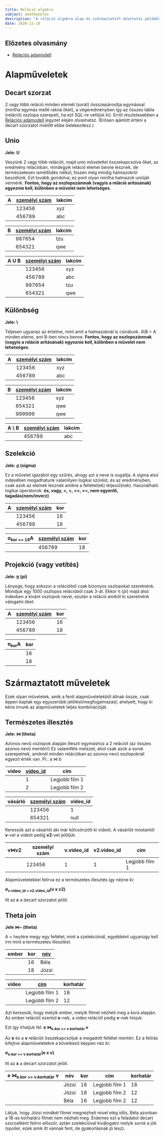 ```yaml
---
title: Reláció algebra
subject: adatkezeles
description: "A reláció algebra alap és származtatott műveletei példákkal."
date: 2020-12-18
---
```


## Előzetes olvasmány

- [Relációs adamodell](https://memnote.net/posts/2020-12-18-relacios-adatmodell)

# Alapműveletek

## Decart szorzat

2 vagy több reláció minden elemét (sorát) össszepárosítja egymással (mintha egymás mellé rakná őket), a végeredményben így az összes tábla (reláció) oszlopa szerepel(, ha ezt SQL-re vetítjük ki). Erről részletesebben a [Relációs adamodell](https://memnote.net/posts/2020-12-18-relacios-adatmodell) jegyzet elején olvashatsz. (Erősen ajánlott érteni a decart szorzatot mielőtt ebbe belekezdesz.)

## Unio

**Jele: U**

Veszünk 2 vagy több relációt, majd unio művelettel összekapcsolva őket, az eredmény relációban, mindegyik reláció elemei benne lesznek, de természetesen ismétlődés nélkül, hiszen még mindig halmazokról beszélünk. Ezt tovább gondolva, ez pont olyan mintha halmazok unióját vennénk. **Fontos, hogy az oszlopszámnak (vagyis a reláció aritásának) egyeznie kell, különben a művelet nem lehetséges**.

| A   | <u>személyi szám</u> | lakcím |
| --- | -------------------- | ------ |
|     | 123456               | xyz    |
|     | 456789               | abc    |

| B   | <u>személyi szám</u> | lakcím |
| --- | -------------------- | ------ |
|     | 987654               | tzu    |
|     | 654321               | qwe    |

| A **U** B | <u>személyi szám</u> | lakcím |
| --------- | -------------------- | ------ |
|           | 123456               | xyz    |
|           | 456789               | abc    |
|           | 987654               | tzu    |
|           | 654321               | qwe    |

## Különbség

**Jele: \\**

Teljesen ugyanaz az értelme, mint amit a halmazoknál is csinálunk. A\B = A minden eleme, ami B-ben nincs benne. **Fontos, hogy az oszlopszámnak (vagyis a reláció aritásának) egyeznie kell, különben a művelet nem lehetséges**.

| A   | <u>személyi szám</u> | lakcím |
| --- | -------------------- | ------ |
|     | 123456               | xyz    |
|     | 456789               | abc    |

| B   | <u>személyi szám</u> | lakcím |
| --- | -------------------- | ------ |
|     | 123456               | xyz    |
|     | 654321               | qwe    |
|     | 999999               | qwe    |

| A **\\** B | <u>személyi szám</u> | lakcím |
| ---------- | -------------------- | ------ |
|            | 456789               | abc    |

## Szelekció

**Jele: [σ](https://s3.amazonaws.com/static.graphemica.com/glyphs/i500s/000/011/055/original/03C3-500x500.png?1275329355) (sigma)**

Ez a művelet igazából egy szűrés, ahogy azt a neve is sugallja.
A sigma alsó indexében megadhatunk valamilyen logikai szűrést, és az eredményben, csak azok az elemek lesznek amikre a feltétel(ek) teljesül(nek). Használható logikai operátorok: **és, vagy, <, >, <=, >=, nem egyenlő, tagadás(nem/inverz)**

| A   | <u>személyi szám</u> | kor |
| --- | -------------------- | --- |
|     | 123456               | 16  |
|     | 456789               | 18  |

| σ<sub>kor >= 18</sub>A | <u>személyi szám</u> | kor |
| ---------------------- | -------------------- | --- |
|                        | 456789               | 18  |

## Projekció (vagy vetítés)

**Jele: [π](<https://hu.wikipedia.org/wiki/Pi_(film)#/media/F%C3%A1jl:Pi-symbol.svg>) (pi)**

Lényege, hogy sokszor a relációból csak bizonyos oszlopokat szeretnénk. Mondjuk egy 1000 oszlopos relációból csak 3-at. Ekkor π (pi) majd alsó indexben a kívánt oszlopok nevei, ezután a reláció amiből ki szeretnénk válogatni őket.

| A   | <u>személyi szám</u> | kor |
| --- | -------------------- | --- |
|     | 123456               | 16  |
|     | 456789               | 18  |

| π<sub>kor</sub>A | kor |
| ---------------- | --- |
|                  | 16  |
|                  | 18  |

# Származtatott műveletek

Ezek olyan műveletek, amik a fenti alapműveletekből állnak össze, csak éppen kaptak egy egyszerűbb jelölést/megfogalmazást, ahelyett, hogy ki kéne írnunk az alapműveletek teljes kombinációját.

## Természetes illesztés

**Jele: ⋈ (theta)**

Azonos nevű oszlopok alapján illeszti egymáshoz a 2 relációt (az összes azonos nevű mentén!) Ez valamiféle metszet, ahol csak azok a sorok szerepelnek, amiknél minden relációban az azonos nevű oszlopoknál egyező érték van. Pl.: a ⋈ b

| video | <u>video_id</u> | cím            |
| ----- | --------------- | -------------- |
|       | 1               | Legjobb film 1 |
|       | 2               | Legjobb film 2 |

| vásárló | <u>személyi szám</u> | video_id |
| ------- | -------------------- | -------- |
|         | 123456               | 1        |
|         | 654321               | null     |

Keressük azt a vásárlót aki már kölcsönzött ki videót. A vásárlót mostantól **v**-vel a videót pedig **v2**-vel jelöljük.

| v⋈v2 | személyi szám | v.video_id | v2.video_id | cím            |
| ---- | ------------- | ---------- | ----------- | -------------- |
|      | 123456        | 1          | 1           | Legjobb film 1 |

Alapműveletekkel felírva ez a természetes illesztés így nézne ki:

**σ<sub>v.video_id = v2.video_id</sub>(v x v2)**

Itt az **x** a decart szorzatot jelöli.

## Theta join

**Jele ⋈~ (theta)**

A **~** heylére megy egy feltétel, mint a szelekciónál, egyébként ugyanúgy kell írni mint a természetes illesztést.

| ember | kor | <u>név</u> |
| ----- | --- | ---------- |
|       | 16  | Béla       |
|       | 18  | Józsi      |

| video | <u>cím</u>     | korhatár |
| ----- | -------------- | -------- |
|       | Legjobb film 1 | 18       |
|       | Legjobb film 2 | 12       |

Azt keressük, hogy melyik ember, melyik filmet nézheti meg a kora alapján. Az ember relációt ezentúl **e**-nek, a video relációt pedig **v**-nek hívjuk.

Ezt így írhatjuk fel: **e ⋈<sub>e.kor >= v.korhatár</sub> v**

Az **e** és a **v** relációt összekapcsoljuk a megadott feltétel mentén. Ez a felírás kifejtve alapműveletekre a következő képpen néz ki:

**σ<sub>e.kor >= v.korhatár</sub>(e x v)**

Itt az **x** a decart szorzatot jelöli.

| e ⋈<sub>e.kor >= v.korhatár</sub> v | név   | kor | cím            | korhatár |
| ----------------------------------- | ----- | --- | -------------- | -------- |
|                                     | Józsi | 18  | Legjobb film 1 | 18       |
|                                     | Józsi | 18  | Legjobb film 2 | 12       |
|                                     | Béla  | 16  | Legjobb film 2 | 12       |

Látjuk, hogy Józsi mindkét filmet megnézheti mivel elég idős, Béla azonban a 18-as korhatárú filmet nem nézheti meg. Érdemes ezt a feladatot decart szorzatként felírni először, aztán szelekcióval kiválogatni melyik sorok a jók (spoiler, ezek amik itt vannak fent, de gyakorlásnak jó lesz).
